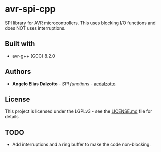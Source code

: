 # avr-spi-cpp

SPI library for AVR microcontrollers. This uses blocking I/O functions and does NOT uses interruptions.

## Built with

* avr-g++ (GCC) 8.2.0

## Authors

* **Angelo Elias Dalzotto** - *SPI functions* - [aedalzotto](https://github.com/aedalzotto)

## License

This project is licensed under the LGPLv3 - see the [LICENSE.md](LICENSE.md) file for details

## TODO

* Add interruptions and a ring buffer to make the code non-blocking.


